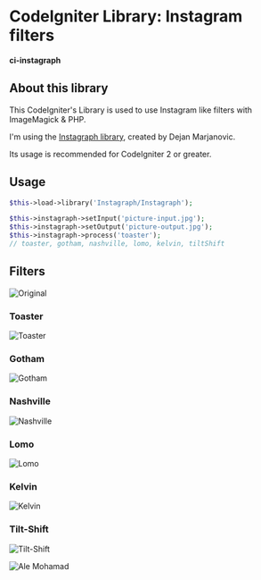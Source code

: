 # CodeIgniter Library: Instagram filters

**ci-instagraph**

## About this library

This CodeIgniter's Library is used to use Instagram like filters with ImageMagick & PHP.

I'm using the [Instagraph library](https://github.com/webarto/instagraph), created by Dejan Marjanovic.

Its usage is recommended for CodeIgniter 2 or greater.  

## Usage

```php
$this->load->library('Instagraph/Instagraph');

$this->instagraph->setInput('picture-input.jpg');
$this->instagraph->setOutput('picture-output.jpg');
$this->instagraph->process('toaster');
// toaster, gotham, nashville, lomo, kelvin, tiltShift
```

## Filters

![Original](http://alemohamad.com/github/instagraph/instagraph.png)

### Toaster

![Toaster](http://alemohamad.com/github/instagraph/instagraph-toaster.png)

### Gotham

![Gotham](http://alemohamad.com/github/instagraph/instagraph-gotham.png)

### Nashville

![Nashville](http://alemohamad.com/github/instagraph/instagraph-nashville.png)

### Lomo

![Lomo](http://alemohamad.com/github/instagraph/instagraph-lomo.png)

### Kelvin

![Kelvin](http://alemohamad.com/github/instagraph/instagraph-kelvin.png)

### Tilt-Shift

![Tilt-Shift](http://alemohamad.com/github/instagraph/instagraph-tilt-shift.png)



![Ale Mohamad](http://alemohamad.com/github/logo2012am.png)
